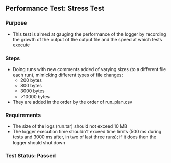 ## Performance Test: Stress Test

### Purpose
- This test is aimed at gauging the performance of the logger by recording the growth of the output of the output file and the speed at which tests execute

### Steps
- Doing runs with new comments added of varying sizes (to a different file each run), mimicking different types of file changes: 
  - 200 bytes
  - 800 bytes
  - 3000 bytes
  - &gt;10000 bytes
- They are added in the order by the order of run_plan.csv

### Requirements
- The size of the logs (run.tar) should not exceed 10 MB
- The logger execution time shouldn't exceed time limits (500 ms during tests and 3000 ms after, in two of last three runs); if it does then the logger should shut down

### Test Status: Passed
